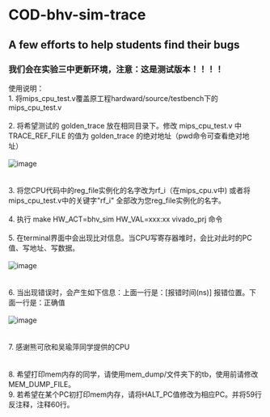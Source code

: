 # COD-bhv-sim-trace
## A few efforts to help students find their bugs
### 我们会在实验三中更新环境，注意：这是测试版本！！！！
使用说明：<br>
	1.	将mips_cpu_test.v覆盖原工程hardward/source/testbench下的mips_cpu_test.v <br> <br>
	2.	将希望测试的 golden_trace 放在相同目录下。修改 mips_cpu_test.v 中 TRACE_REF_FILE 的值为 golden_trace 的绝对地址（pwd命令可查看绝对地址） <br> <br>
	![image](https://github.com/zxhero/COD-bhv-sim-trace/blob/master/addr.PNG) <br> <br> <br>
	3.	将您CPU代码中的reg_file实例化的名字改为rf_i（在mips_cpu.v中) 或者将mips_cpu_test.v中的关键字"rf_i"
		全部改为您reg_file实例化的名字。 <br> <br> 
	4.	执行 make HW_ACT=bhv_sim HW_VAL=xxx:xx vivado_prj 命令 <br> <br>
	5.	在terminal界面中会出现比对信息。当CPU写寄存器堆时，会比对此时的PC值、写地址、写数据。<br> <br>
	![image](https://github.com/zxhero/COD-bhv-sim-trace/blob/master/reference.PNG) <br> <br> <br>
	6.	当出现错误时，会产生如下信息：上面一行是：[报错时间(ns)] 报错位置。下面一行是：正确值 <br> <br>
	![image](https://github.com/zxhero/COD-bhv-sim-trace/blob/master/wrong.PNG)  <br> <br> <br>
	7.	感谢熊可欣和吴瑜萍同学提供的CPU <br>
	<br>
	<br>
	8.	希望打印mem内存的同学，请使用mem_dump/文件夹下的tb，使用前请修改MEM_DUMP_FILE。<br>
	9.	若希望在某个PC初打印mem内存，请将HALT_PC值修改为相应PC。并将59行反注释，注释60行。<br>
	
		
